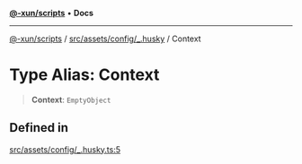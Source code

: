 [**@-xun/scripts**](../../../../../README.md) • **Docs**

***

[@-xun/scripts](../../../../../README.md) / [src/assets/config/\_.husky](../README.md) / Context

# Type Alias: Context

> **Context**: `EmptyObject`

## Defined in

[src/assets/config/\_.husky.ts:5](https://github.com/Xunnamius/xscripts/blob/5720c37375b8ffddbde03f8e53002853e0eeabbc/src/assets/config/_.husky.ts#L5)
